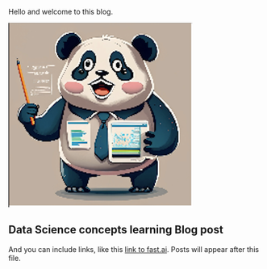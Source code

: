 Hello and welcome to this blog. 

![Image](images/ds_instructor.png)

## Data Science concepts learning Blog post

And you can include links, like this [link to fast.ai](https://www.fast.ai). Posts will appear after this file. 
